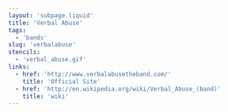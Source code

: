 ```yaml
---
layout: 'subpage.liquid'
title: 'Verbal Abuse'
tags:
  - 'bands'
slug: 'verbalabuse'
stencils:
  - 'verbal_abuse.gif'
links:
  - href: 'http://www.verbalabusetheband.com/'
    title: 'Official Site'
  - href: 'http://en.wikipedia.org/wiki/Verbal_Abuse_(band)'
    title: 'wiki'
---
```

